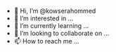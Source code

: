 - 👋 Hi, I’m @kowserahommed
- 👀 I’m interested in ...
- 🌱 I’m currently learning ...
- 💞️ I’m looking to collaborate on ...
- 📫 How to reach me ...

<!---
kowserahommed/kowserahommed is a ✨ special ✨ repository because its `README.md` (this file) appears on your GitHub profile.
You can click the Preview link to take a look at your changes.
--->
